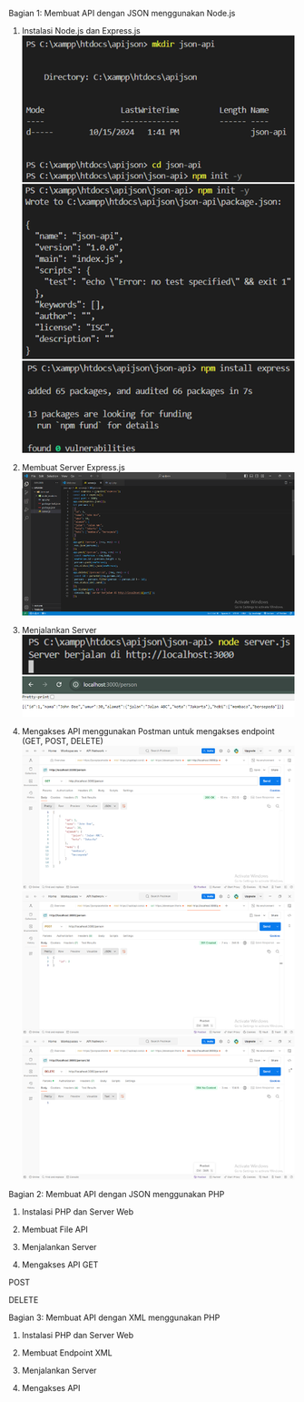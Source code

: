 Bagian 1: Membuat API dengan JSON menggunakan Node.js
1. Instalasi Node.js dan Express.js
![Screenshot apijson](images/1.png)
![Screenshot apijson](images/2.png)
![Screenshot apijson](images/3.png)

2. Membuat Server Express.js
![Screenshot apijson](images/4.png)

3. Menjalankan Server
![Screenshot apijson](images/5.png)
![Screenshot apijson](images/6.png)

4. Mengakses API menggunakan Postman untuk mengakses endpoint (GET, POST, DELETE)
![Screenshot apijson](images/7.png)
![Screenshot apijson](images/8.png)
![Screenshot apijson](images/9.png)

Bagian 2: Membuat API dengan JSON menggunakan PHP
1. Instalasi PHP dan Server Web

2. Membuat File API

3. Menjalankan Server

4. Mengakses API
GET

POST

DELETE

Bagian 3: Membuat API dengan XML menggunakan PHP
1. Instalasi PHP dan Server Web

2. Membuat Endpoint XML

3. Menjalankan Server

4. Mengakses API